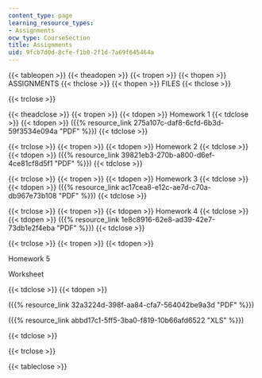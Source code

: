 ```yaml
---
content_type: page
learning_resource_types:
- Assignments
ocw_type: CourseSection
title: Assignments
uid: 9fcb7d0d-8cfe-f1b0-2f1d-7a69f645464a
---
```


{{< tableopen >}}
{{< theadopen >}}
{{< tropen >}}
{{< thopen >}}
ASSIGNMENTS
{{< thclose >}}
{{< thopen >}}
FILES
{{< thclose >}}

{{< trclose >}}

{{< theadclose >}}
{{< tropen >}}
{{< tdopen >}}
Homework 1
{{< tdclose >}}
{{< tdopen >}}
({{% resource_link 275a107c-daf8-6cfd-6b3d-59f3534e094a "PDF" %}})
{{< tdclose >}}

{{< trclose >}}
{{< tropen >}}
{{< tdopen >}}
Homework 2
{{< tdclose >}}
{{< tdopen >}}
({{% resource_link 39821eb3-270b-a800-d6ef-4ce81cf8d5f1 "PDF" %}})
{{< tdclose >}}

{{< trclose >}}
{{< tropen >}}
{{< tdopen >}}
Homework 3
{{< tdclose >}}
{{< tdopen >}}
({{% resource_link ac17cea8-e12c-ae7d-c70a-db967e73b108 "PDF" %}})
{{< tdclose >}}

{{< trclose >}}
{{< tropen >}}
{{< tdopen >}}
Homework 4
{{< tdclose >}}
{{< tdopen >}}
({{% resource_link 1e8c8916-62e8-ad39-42e7-73db1e2f4eba "PDF" %}})
{{< tdclose >}}

{{< trclose >}}
{{< tropen >}}
{{< tdopen >}}


Homework 5

Worksheet


{{< tdclose >}}
{{< tdopen >}}


({{% resource_link 32a3224d-398f-aa84-cfa7-564042be9a3d "PDF" %}})

({{% resource_link abbd17c1-5ff5-3ba0-f819-10b66afd6522 "XLS" %}})


{{< tdclose >}}

{{< trclose >}}

{{< tableclose >}}